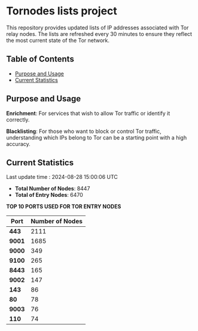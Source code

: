 # Tornodes lists project

This repository provides updated lists of IP addresses associated with Tor relay nodes. The lists are refreshed every 30 minutes to ensure they reflect the most current state of the Tor network.

## Table of Contents

- [Purpose and Usage](#purpose-and-usage)
- [Current Statistics](#current-statistics)


## Purpose and Usage

**Enrichment**: For services that wish to allow Tor traffic or identify it correctly.

**Blacklisting**: For those who want to block or control Tor traffic, understanding which IPs belong to Tor can be a starting point with a high accuracy.

## Current Statistics

Last update time : 2024-08-28 15:00:06 UTC

- **Total Number of Nodes**: 8447
- **Total of Entry Nodes**: 6470

**TOP 10 PORTS USED FOR TOR ENTRY NODES**

| **Port** | **Number of Nodes** |
|------|-----------------|
| **443**   | 2111  |
| **9001**   | 1685  |
| **9000**   | 349  |
| **9100**   | 265  |
| **8443**   | 165  |
| **9002**   | 147  |
| **143**   | 86  |
| **80**   | 78  |
| **9003**   | 76  |
| **110**   | 74  |

